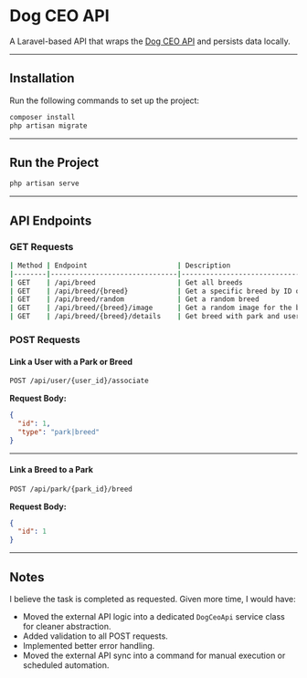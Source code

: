 # Dog CEO API

A Laravel-based API that wraps the [Dog CEO API](https://dog.ceo) and persists data locally.

---

## Installation

Run the following commands to set up the project:

```bash
composer install
php artisan migrate
```

---

## Run the Project

```bash
php artisan serve
```

---

## API Endpoints

### GET Requests
```bash
| Method | Endpoint                      | Description                              |
|--------|-------------------------------|------------------------------------------|
| GET    | /api/breed                    | Get all breeds                           |
| GET    | /api/breed/{breed}            | Get a specific breed by ID or name       |
| GET    | /api/breed/random             | Get a random breed                       |
| GET    | /api/breed/{breed}/image      | Get a random image for the breed         |
| GET    | /api/breed/{breed}/details    | Get breed with park and user info        |
```

### POST Requests

#### Link a User with a Park or Breed

```bash
POST /api/user/{user_id}/associate
```

**Request Body:**

```json
{
  "id": 1,
  "type": "park|breed"
}
```

---

#### Link a Breed to a Park

```bash
POST /api/park/{park_id}/breed
```

**Request Body:**

```json
{
  "id": 1
}
```

---

## Notes

I believe the task is completed as requested. Given more time, I would have:

- Moved the external API logic into a dedicated `DogCeoApi` service class for cleaner abstraction.
- Added validation to all POST requests.
- Implemented better error handling.
- Moved the external API sync into a command for manual execution or scheduled automation.
